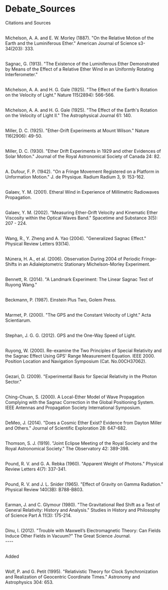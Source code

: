 # Debate_Sources
Citations and Sources

<br>Michelson, A. A. and E. W. Morley (1887). "On the Relative Motion of the Earth and the Luminiferous Ether." American Journal of Science s3-34(203): 333.

<br>Sagnac, G. (1913). "The Existence of the Luminiferous Ether Demonstrated by Means of the Effect of a Relative Ether Wind in an Uniformly Rotating Interferometer."

<br>Michelson, A. A. and H. G. Gale (1925). "The Effect of the Earth's Rotation on the Velocity of Light." Nature 115(2894): 566-566.

<br>Michelson, A. A. and H. G. Gale (1925). "The Effect of the Earth's Rotation on the Velocity of Light II." The Astrophysical Journal 61: 140.

<br>Miller, D. C. (1925). "Ether-Drift Experiments at Mount Wilson." Nature 116(2906): 49-50.

<br>Miller, D. C. (1930). "Ether Drift Experiments in 1929 and other Evidences of Solar Motion." Journal of the Royal Astronomical Society of Canada 24: 82.

<br>A. Dufour, F. P. (1942). "On a Fringe Movement Registered on a Platform in Unformation Motion." J. de Physique. Radium Radium 3, 9: 153-162.

<br>Galaev, Y. M. (2001). Etheral Wind in Experience of Millimetric Radiowaves Propagation.

<br>Galaev, Y. M. (2002). "Measuring Ether-Drift Velocity and Kinematic Ether Viscosity within the Optical Waves Band." Spacetime and Substance 3(5): 207 - 224.

<br>Wang, R., Y. Zheng and A. Yao (2004). "Generalized Sagnac Effect." Physical Review Letters 93(14).

<br>Múnera, H. A., et al. (2006). Observation During 2004 of Periodic Fringe-Shifts in an Adialeiptometric Stationary Michelson-Morley Experiment.

<br>Bennett, R. (2014). "A Landmark Experiment: The Linear Sagnac Test of Ruyong Wang."

<br>Beckmann, P. (1987). Einstein Plus Two, Golem Press.

<br>Marmet, P. (2000). "The GPS and the Constant Velocity of Light." Acta Scientiarum.

<br>Stephan, J. G. G. (2012). GPS and the One-Way Speed of Light. 

<br>Ruyong, W. (2000). Re-examine the Two Principles of Special Relativity and the Sagnac Effect Using GPS' Range Measurement Equation. IEEE 2000. Position Location and Navigation Symposium (Cat. No.00CH37062).

<br>Gezari, D. (2009). "Experimental Basis for Special Relativity in the Photon Sector."

<br>Ching-Chuan, S. (2000). A Local-Ether Model of Wave Propagation Complying with the Sagnac Correction in the Global Positioning System. IEEE Antennas and Propagation Society International Symposium.

<br>DeMeo, J. (2014). "Does a Cosmic Ether Exist? Evidence from Dayton Miller and Others." Journal of Scientific Exploration 28: 647-682.

<br>Thomson, S. J. (1919). "Joint Eclipse Meeting of the Royal Society and the Royal Astronomical Society." The Observatory 42: 389-398.

<br>Pound, R. V. and G. A. Rebka (1960). "Apparent Weight of Photons." Physical Review Letters 4(7): 337-341.

<br>Pound, R. V. and J. L. Snider (1965). "Effect of Gravity on Gamma Radiation." Physical Review 140(3B): B788-B803.

<br>Earman, J. and C. Glymour (1980). "The Gravitational Red Shift as a Test of General Relativity: History and Analysis." Studies in History and Philosophy of Science Part A 11(3): 175-214.

<br>Dinu, I. (2012). "Trouble with Maxwell’s Electromagnetic Theory: Can Fields Induce Other Fields in Vacuum?" The Great Science Journal.
<br>----

<br>Added

<br>Wolf, P. and G. Petit (1995). "Relativistic Theory for Clock Synchronization and Realization of Geocentric Coordinate Times." Astronomy and Astrophysics 304: 653.
	


	

	

	

	

	
	

	

	

	
